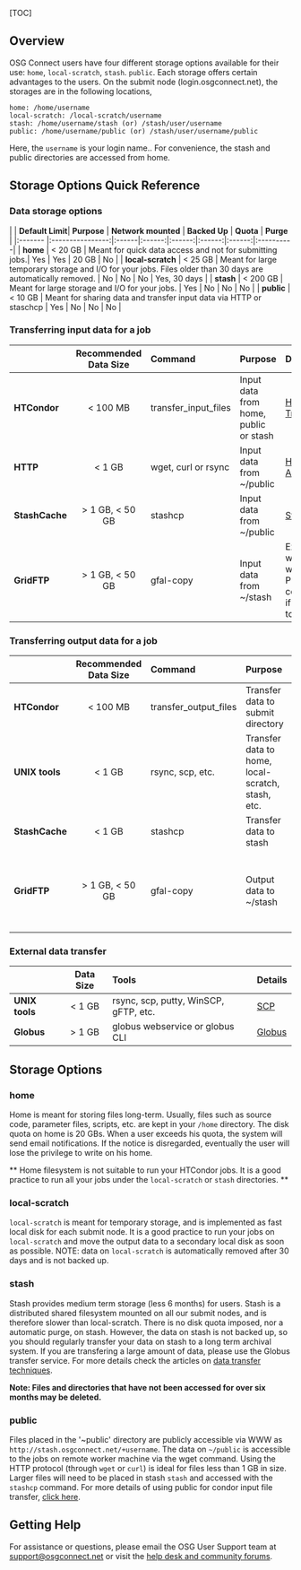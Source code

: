 [title]: - "Introduction to Data Management on OSG"
[TOC]

## Overview

OSG Connect users have four different storage options available for their use: `home`, `local-scratch`, `stash`. `public`. Each storage offers certain advantages to the users. On the submit node (login.osgconnect.net), the storages are in the following locations,

    home: /home/username
    local-scratch: /local-scratch/username
    stash: /home/username/stash (or) /stash/user/username
    public: /home/username/public (or) /stash/user/username/public

Here, the `username` is your login name.. For convenience, the stash and public directories are accessed from home.

## Storage Options Quick Reference

### Data storage options

|   | **Default Limit**| **Purpose** | **Network mounted** | **Backed Up** | **Quota** | **Purge** |
|:------- |:----------------:|:------|:------:|:------:|:------:|:------:|:----------|
| **home**    |  < 20 GB      | Meant for quick data access and not for submitting jobs.| Yes | Yes | 20 GB | No |
| **local-scratch**   |  < 25 GB      | Meant for large temporary storage and I/O for your jobs. Files older than 30 days are automatically removed. | No | No | No | Yes, 30 days |
| **stash**   |  < 200 GB      | Meant for large storage and I/O for your jobs. | Yes | No | No | No |
| **public**  |  < 10 GB    | Meant for sharing data and transfer input data via HTTP or staschcp | Yes | No | No | No |


### Transferring input data for a job

|         | **Recommended Data Size**| **Command** | **Purpose** | **Details**|
|:---------|:------:|:-----|:----------|:------|
| **HTCondor**    | < 100 MB  | transfer_input_files | Input data from home, public or stash |[HTCondor Transfer](https://support.opensciencegrid.org/support/solutions/articles/5000639787)|
| **HTTP**        |  < 1 GB   | wget, curl or rsync  | Input data from ~/public |[HTTP Access](https://support.opensciencegrid.org/support/solutions/articles/5000639798)|
| **StashCache**  |  > 1 GB, < 50 GB    | stashcp |Input data from ~/public| [StashCache](https://support.opensciencegrid.org/support/solutions/articles/12000002775)|
| **GridFTP**  |  > 1 GB, < 50 GB    | gfal-copy |Input data from ~/stash| Experts with large work flows. Please contact us if you want to use this.|



### Transferring output data for a job
<!-- We recommend that the built-in HTCondor file transfer mechanism (transfer_output_files=... in your job submit file) to get back the output data from the remote worker machine to the submit node. More details are given in the article [Transferring data with HTCondor](https://support.opensciencegrid.org/support/solutions/articles/5000639787).  -->

|         | **Recommended Data Size**| **Command** | **Purpose** | **Details**|
|:---------|:------:|:-----|:----------|:------|
| **HTCondor**    | < 100 MB  | transfer_output_files | Transfer data to submit directory |[HTCondor Transfer](https://support.opensciencegrid.org/support/solutions/articles/5000639787)|
| **UNIX tools**        |  < 1 GB   | rsync, scp, etc. | Transfer data to home, local-scratch, stash, etc.| Please contact us if you want to use this. |
| **StashCache**        |  < 1 GB   | stashcp | Transfer data to stash|  [StashCache](https://support.opensciencegrid.org/support/solutions/articles/12000002775) |
| **GridFTP**  |  > 1 GB, < 50 GB    | gfal-copy | Output data to ~/stash| Experts with large work flows. Please contact us if you want to use this.|


### External data transfer

|  | **Data Size**| **Tools** |**Details**|
|:------------|:-------:|:------|:------| 
|**UNIX tools** | < 1 GB | rsync, scp, putty, WinSCP, gFTP, etc.  |[SCP](https://support.opensciencegrid.org/support/solutions/articles/5000634376) |
|**Globus** |  > 1 GB  | globus webservice or globus CLI | [Globus](https://support.opensciencegrid.org/support/solutions/articles/5000632397) |


## Storage Options
### home
Home is meant for storing files long-term. Usually, files such as source code, parameter files, scripts, etc. are kept in your `/home` directory. The disk quota on home is 20 GBs. When a user exceeds his quota, the system will send email notifications. If the notice is disregarded, eventually the user will lose the privilege to write on his home.

** Home filesystem is not suitable to run your HTCondor jobs. It is a good practice to run all your jobs under the `local-scratch` or `stash` directories. **

### local-scratch
`local-scratch` is meant for temporary storage, and is implemented as fast local disk for each submit node. It is a good practice to run your jobs on `local-scratch` and move the output data to a secondary local disk as soon as possible. NOTE: data on `local-scratch` is automatically removed after 30 days and is not backed up.

### stash
Stash provides medium term storage (less 6 months) for users. Stash is a distributed shared filesystem mounted on all our submit nodes, and is therefore slower than local-scratch. There is no disk quota imposed, nor a automatic purge, on stash. However, the data on stash is not backed up, so you should regularly transfer your data on stash to a long term archival system.  If you are transfering a large amount of data, please use the Globus transfer service.  For more details check the articles on [data transfer techniques](https://opensciencegrid.freshdesk.com/a/solutions/folders/12000013267).  

**Note: Files and directories that have not been accessed for over six months may be deleted.**

### public
Files placed in the '~public' directory are publicly accessible via WWW as `http://stash.osgconnect.net/+username`. The data on `~/public` is accessible to the jobs on remote worker machine via the wget command. Using the HTTP protocol (through `wget` or `curl`) is ideal for files less than 1 GB in size. Larger files will need to be placed in stash `stash` and accessed with the `stashcp` command. For more details of using public for condor input file transfer,  [click here](https://support.opensciencegrid.org/solution/articles/5000639798).


## Getting Help
For assistance or questions, please email the OSG User Support team  at [support@osgconnect.net](mailto:support@osgconnect.net) or visit the [help desk and community forums](http://support.opensciencegrid.org).



 

